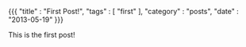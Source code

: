 {{{ "title" : "First Post!", "tags" : [ "first" ], "category" : "posts", "date" : "2013-05-19" }}}

This is the first post!